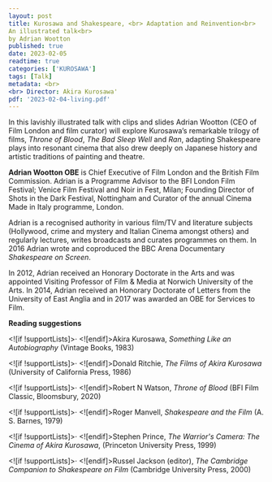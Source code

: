 ```yaml
---
layout: post
title: Kurosawa and Shakespeare, <br> Adaptation and Reinvention<br>
An illustrated talk<br>
by Adrian Wootton
published: true
date: 2023-02-05
readtime: true
categories: ['KUROSAWA']
tags: [Talk]
metadata: <br>
<br> Director: Akira Kurosawa'
pdf: '2023-02-04-living.pdf'
---
```


In this lavishly illustrated talk with clips and slides Adrian Wootton (CEO of Film London and film curator) will explore Kurosawa’s remarkable trilogy of films, _Throne of Blood_, _The Bad Sleep Well_ and _Ran_, adapting Shakespeare plays into resonant cinema that also drew deeply on Japanese history and artistic traditions of painting and theatre.  
  
**Adrian Wootton OBE** is Chief Executive of Film London and the British Film Commission. Adrian is a Programme Advisor to the BFI London Film Festival; Venice Film Festival and Noir in Fest, Milan; Founding Director of Shots in the Dark Festival, Nottingham and Curator of the annual Cinema Made in Italy programme, London.

Adrian is a recognised authority in various film/TV and literature subjects (Hollywood, crime and mystery and Italian Cinema amongst others) and regularly lectures, writes broadcasts and curates programmes on them. In 2016 Adrian wrote and coproduced the BBC Arena Documentary _Shakespeare on Screen_.

In 2012, Adrian received an Honorary Doctorate in the Arts and was appointed Visiting Professor of Film & Media at Norwich University of the Arts. In 2014, Adrian received an Honorary Doctorate of Letters from the University of East Anglia and in 2017 was awarded an OBE for Services to Film.

**Reading suggestions**

<![if !supportLists]>· <![endif]>Akira Kurosawa, _Something Like an Autobiography_ (Vintage Books, 1983)

<![if !supportLists]>· <![endif]>Donald Ritchie, _The Films of Akira Kurosawa_ (University of California Press, 1986)

<![if !supportLists]>· <![endif]>Robert N Watson, _Throne of Blood_ (BFI Film Classic, Bloomsbury, 2020)

<![if !supportLists]>· <![endif]>Roger Manvell, _Shakespeare and the Film_ (A. S. Barnes, 1979)

<![if !supportLists]>· <![endif]>Stephen Prince, _The Warrior's Camera: The Cinema of Akira Kurosawa_, (Princeton University Press, 1999)

<![if !supportLists]>· <![endif]>Russel Jackson (editor), _The Cambridge Companion to Shakespeare on Film_ (Cambridge University Press, 2000)
<!--stackedit_data:
eyJoaXN0b3J5IjpbODQ5Mjc0NjEyLDE1MDEzMzQwNjVdfQ==
-->